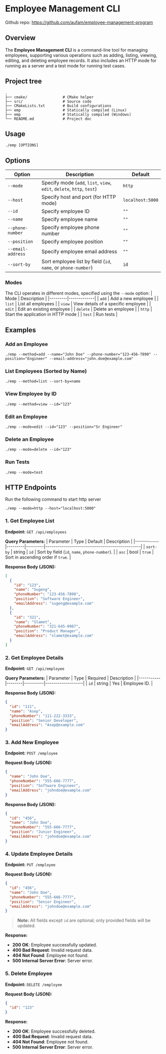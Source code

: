 # Employee Management CLI
Github repo:
https://github.com/aufam/employee-management-program

## Overview
The **Employee Management CLI** is a command-line tool for managing employees,
supporting various operations such as adding, listing, viewing, editing, and deleting employee records.
It also includes an HTTP mode for running as a server and a test mode for running test cases.

## Project tree
```
.
├── cmake/                # CMake helper
├── src/                  # Source code
├── CMakeLists.txt        # Build configurations
├── emp                   # Statically compiled (Linux)
├── emp                   # Statically compiled (Windows)
└── README.md             # Project doc
```

## Usage
```
./emp [OPTIONS]
```


## Options
| Option | Description | Default |
|--------|-------------|---------|
| `--mode` | Specify mode (`add`, `list`, `view`, `edit`, `delete`, `http`, `test`) | `http` |
| `--host` | Specify host and port (for HTTP mode) | `localhost:5000` |
| `--id` | Specify employee ID | `""` |
| `--name` | Specify employee name | `""` |
| `--phone-number` | Specify employee phone number | `""` |
| `--position` | Specify employee position | `""` |
| `--email-address` | Specify employee email address | `""` |
| `--sort-by` | Sort employee list by field (`id`, `name`, or `phone-number`) | `id` |

### Modes
The CLI operates in different modes, specified using the `--mode` option:
| Mode    | Description |
|---------|-------------|
| `add`   | Add a new employee |
| `list`  | List all employees |
| `view`  | View details of a specific employee |
| `edit`  | Edit an existing employee |
| `delete` | Delete an employee |
| `http`  | Start the application in HTTP mode |
| `test`  | Run tests |

## Examples

### Add an Employee
```
./emp --method=add --name="John Doe" --phone-number="123-456-7890" --position="Engineer" --email-address="john.doe@example.com"
```

### List Employees (Sorted by Name)
```
./emp --method=list --sort-by=name
```

### View Employee by ID
```
./emp --method=view --id="123"
```

### Edit an Employee
```
./emp --mode=edit --id="123" --position="Sr Engineer"
```

### Delete an Employee
```
./emp --mode=delete --id="123"
```

### Run Tests
```
./emp --mode=test
```


## HTTP Endpoints
Run the following command to start http server
```
./emp --mode=http --host="localhost:5000"
```

### 1. Get Employee List
**Endpoint:** `GET /api/employees`

**Query Parameters:**
| Parameter  | Type    | Default | Description                                    |
|------------|---------|---------|------------------------------------------------|
| `sort-by`  | string  | `id`    | Sort by field (`id`, `name`, `phone-number`).  |
| `asc`      | bool    | `true`  | Sort in ascending order if `true`.             |

**Response Body (JSON):**
```json
[
  {
    "id": "123",
    "name": "Sugeng",
    "phoneNumber": "123-456-7890",
    "position": "Software Engineer",
    "emailAddress": "sugeng@example.com"
  },
  {
    "id": "321",
    "name": "Slamet",
    "phoneNumber": "321-645-0987",
    "position": "Product Manager",
    "emailAddress": "slamet@example.com"
  }
]
```

### 2. Get Employee Details
**Endpoint:** `GET /api/employee`

**Query Parameters:**
| Parameter | Type   | Required | Description       |
|-----------|--------|----------|-------------------|
| `id`      | string | Yes      | Employee ID.      |

**Response Body (JSON):**
```json
{
  "id": "111",
  "name": "Asep",
  "phoneNumber": "111-222-3333",
  "position": "Senior Developer",
  "emailAddress": "Asep@example.com"
}
```

### 3. Add New Employee
**Endpoint:** `POST /employee`

**Request Body (JSON):**
```json
{
  "name": "John Doe",
  "phoneNumber": "555-666-7777",
  "position": "Software Engineer",
  "emailAddress": "johndoe@example.com"
}
```

**Response Body (JSON):**
```json
{
  "id": "456",
  "name": "John Doe",
  "phoneNumber": "555-666-7777",
  "position": "Junior Engineer",
  "emailAddress": "johndoe@example.com"
}
```

### 4. Update Employee Details
**Endpoint:** `PUT /employee`

**Request Body (JSON):**
```json
{
  "id": "456",
  "name": "John Doe",
  "phoneNumber": "555-666-7777",
  "position": "Senior Engineer",
  "emailAddress": "johndoe@example.com"
}
```

> **Note:** All fields except `id` are optional; only provided fields will be updated.

**Response:**
- **200 OK**: Employee successfully updated.
- **400 Bad Request**: Invalid request data.
- **404 Not Found**: Employee not found.
- **500 Internal Server Error**: Server error.

### 5. Delete Employee
**Endpoint:** `DELETE /employee`

**Request Body (JSON):**
```json
{
  "id": "123"
}
```

**Response:**
- **200 OK**: Employee successfully deleted.
- **400 Bad Request**: Invalid request data.
- **404 Not Found**: Employee not found.
- **500 Internal Server Error**: Server error.



